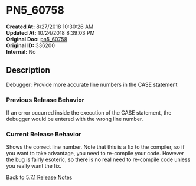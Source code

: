 # PN5_60758

**Created At:** 8/27/2018 10:30:26 AM  
**Updated At:** 10/24/2018 8:39:03 PM  
**Original Doc:** [pn5_60758](https://docs.jbase.com/48420-5-7-1-release-notes/pn5_60758)  
**Original ID:** 336200  
**Internal:** No  

## Description

Debugger: Provide more accurate line numbers in the CASE statement

### Previous Release Behavior

If an error occurred inside the execution of the CASE statement, the debugger would be entered with the wrong line number.

### Current Release Behavior

Shows the correct line number. Note that this is a fix to the compiler, so if you want to take advantage, you need to re-compile your code. However the bug is fairly esoteric, so there is no real need to re-compile code unless you really want the fix.

Back to [5.7.1 Release Notes](./../README.md)
